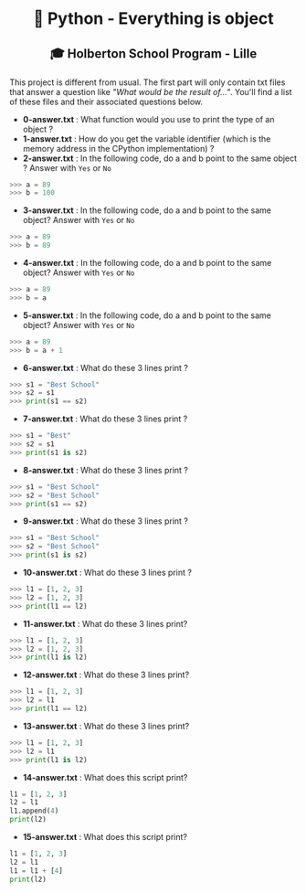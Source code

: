 # <p align="center">🐍 Python - Everything is object</p>
## <p align="center">🎓 Holberton School Program - Lille</p>

This project is different from usual. The first part will only contain txt files that answer a question like *"What would be the result of..."*. You'll find a list of these files and their associated questions below.

- **0-answer.txt** : What function would you use to print the type of an object ?
- **1-answer.txt** : How do you get the variable identifier (which is the memory address in the CPython implementation) ?
- **2-answer.txt** : In the following code, do a and b point to the same object ? Answer with `Yes` or `No`
```python
>>> a = 89
>>> b = 100
```
- **3-answer.txt** : In the following code, do a and b point to the same object? Answer with `Yes` or `No`
```python
>>> a = 89
>>> b = 89
```
- **4-answer.txt** : In the following code, do a and b point to the same object? Answer with `Yes` or `No`
```python
>>> a = 89
>>> b = a
```
- **5-answer.txt** : In the following code, do a and b point to the same object? Answer with `Yes` or `No`
```python
>>> a = 89
>>> b = a + 1
```
- **6-answer.txt** : What do these 3 lines print ?
```python
>>> s1 = "Best School"
>>> s2 = s1
>>> print(s1 == s2)
```
- **7-answer.txt** : What do these 3 lines print ?
```python
>>> s1 = "Best"
>>> s2 = s1
>>> print(s1 is s2)
```
- **8-answer.txt** : What do these 3 lines print ?
```python
>>> s1 = "Best School"
>>> s2 = "Best School"
>>> print(s1 == s2)
```
- **9-answer.txt** : What do these 3 lines print ?
```python
>>> s1 = "Best School"
>>> s2 = "Best School"
>>> print(s1 is s2)
```
- **10-answer.txt** : What do these 3 lines print ?
```python
>>> l1 = [1, 2, 3]
>>> l2 = [1, 2, 3]
>>> print(l1 == l2)
```
- **11-answer.txt** : What do these 3 lines print?
```python
>>> l1 = [1, 2, 3]
>>> l2 = [1, 2, 3]
>>> print(l1 is l2)
```
- **12-answer.txt** : What do these 3 lines print?
```python
>>> l1 = [1, 2, 3]
>>> l2 = l1
>>> print(l1 == l2)
```
- **13-answer.txt** : What do these 3 lines print?
```python
>>> l1 = [1, 2, 3]
>>> l2 = l1
>>> print(l1 is l2)
```
- **14-answer.txt** : What does this script print?
```python
l1 = [1, 2, 3]
l2 = l1
l1.append(4)
print(l2)
```
- **15-answer.txt** : What does this script print?
```python
l1 = [1, 2, 3]
l2 = l1
l1 = l1 + [4]
print(l2)
```
